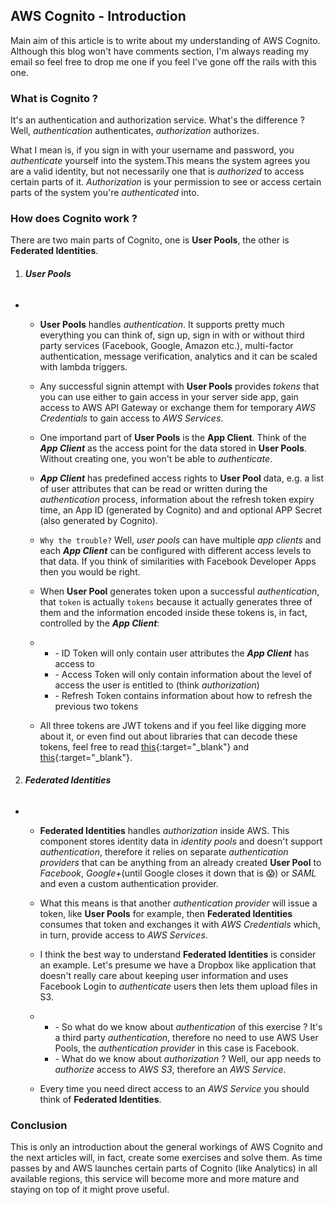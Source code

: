 ## AWS Cognito - Introduction

Main aim of this article is to write about my understanding of AWS Cognito. Although this blog won't have comments section, I'm always reading my email so feel free to drop me one if you feel I've gone off the rails with this one.

### What is Cognito ? 
It's an authentication and authorization service. What's the difference ? Well, *authentication* authenticates, *authorization* authorizes. 

What I mean is, if you sign in with your username and password, you *authenticate* yourself into the system.This means the system agrees you are a valid identity, but not necessarily one that is *authorized* to access certain parts of it. *Authorization* is your permission to see or access certain parts of the system you're *authenticated* into.

### How does Cognito work ? 

There are two main parts of Cognito, one is **User Pools**, the other is **Federated Identities**. 
1. ###### **User Pools**
  - 
    - **User Pools** handles *authentication*. It supports pretty much everything you can think of, sign up, sign in with or without third party services (Facebook, Google, Amazon etc.), multi-factor authentication, message verification, analytics and it can be scaled with lambda triggers.

    - Any successful signin attempt with **User Pools** provides *tokens* that you can use either to gain access in your server side app, gain access to AWS API Gateway or exchange them for temporary *AWS Credentials* to gain access to *AWS Services*.

    - One importand part of **User Pools** is the **App Client**. Think of the _**App Client**_ as the access point for the data stored in **User Pools**. Without creating one, you won't be able to *authenticate*. 

    - _**App Client**_ has predefined access rights to **User Pool** data, e.g. a list of user attributes that can be read or written during the *authentication* process, information about the refresh token expiry time, an App ID (generated by Cognito) and and optional APP Secret (also generated by Cognito). 

    - `Why the trouble?` Well, *user pools* can have multiple *app clients* and each _**App Client**_ can be configured with different access levels to that data. If you think of similarities with Facebook Developer Apps then you would be right. 

    - When **User Pool** generates token upon a successful *authentication*, that `token` is actually `tokens` because it actually generates three of them and the information encoded inside these tokens is, in fact, controlled by the _**App Client**_: 
    -
      - \- ID Token will only contain user attributes the _**App Client**_ has access to
      - \- Access Token will only contain information about the level of access the user is entitled to (think *authorization*)
      - \- Refresh Token contains information about how to refresh the previous two tokens

    - All three tokens are JWT tokens and if you feel like digging more about it, or even find out about libraries that can decode these tokens, feel free to read [this](https://openid.net/specs/openid-connect-core-1_0.html){:target="_blank"} and [this](https://openid.net/developers/jwt/){:target="_blank"}.

2. ###### **Federated Identities**
  - 
    - **Federated Identities** handles *authorization* inside AWS. This component stores identity data in *identity pools* and doesn't support *authentication*, therefore it relies on separate *authentication providers* that can be anything from an already created **User Pool** to *Facebook*, *Google+*(until Google closes it down that is :scream:) or *SAML* and even a custom authentication provider. 
  
    - What this means is that another *authentication provider* will issue a token, like **User Pools** for example, then **Federated Identities** consumes that token and exchanges it with *AWS Credentials* which, in turn, provide access to *AWS Services*. 

    - I think the best way to understand **Federated Identities** is consider an example. Let's presume we have a Dropbox like application that doesn't really care about keeping user information and uses Facebook Login to *authenticate* users then lets them upload files in S3.  
    -
      - \- So what do we know about *authentication* of this exercise ? It's a third party *authentication*, therefore no need to use AWS User Pools, the *authentication provider* in this case is Facebook.  
      - \- What do we know about *authorization* ? Well, our app needs to *authorize* access to *AWS S3*, therefore an *AWS Service*. 

    - Every time you need direct access to an *AWS Service* you should think of **Federated Identities**.


### Conclusion
This is only an introduction about the general workings of AWS Cognito and the next articles will, in fact, create some exercises and solve them. As time passes by and AWS launches certain parts of Cognito (like Analytics) in all available regions, this service will become more and more mature and staying on top of it might prove useful. 

  
